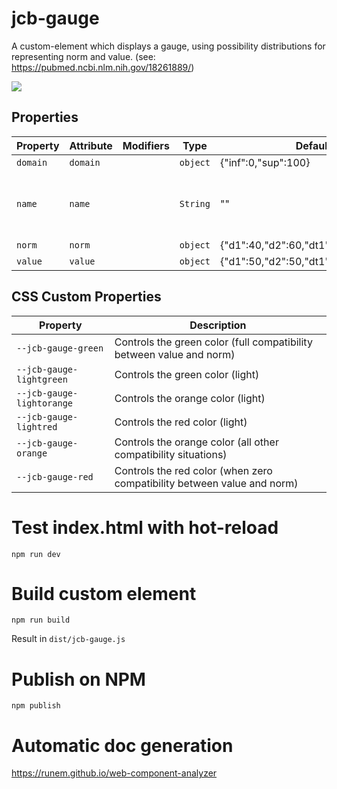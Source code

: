 
# jcb-gauge

A custom-element which displays a gauge, using possibility distributions for representing norm and value.
(see: https://pubmed.ncbi.nlm.nih.gov/18261889/)

<img src="https://jcbuisson.github.io/assets/gauge.png" />


## Properties

| Property                         | Attribute | Modifiers | Type                           | Default                                 | Description                                      |
|----------------------------------|-----------|-----------|--------------------------------|-----------------------------------------|--------------------------------------------------|
| `domain`                         | `domain`  |           | `object`                       | {"inf":0,"sup":100}                     |                                                  |
| `name`                           | `name`    |           | `String`                       | ""                                      | The text to display on the lower part of the gauge |
| `norm`                           | `norm`    |           | `object`                       | {"d1":40,"d2":60,"dt1":5,"dt2":5,"h":0} |                                                  |
| `value`                          | `value`   |           | `object`                       | {"d1":50,"d2":50,"dt1":2,"dt2":2,"h":0} |                                                  |


## CSS Custom Properties

| Property                  | Description                                      |
|---------------------------|--------------------------------------------------|
| `--jcb-gauge-green`       | Controls the green color (full compatibility between value and norm) |
| `--jcb-gauge-lightgreen`  | Controls the green color (light)                 |
| `--jcb-gauge-lightorange` | Controls the orange color (light)                |
| `--jcb-gauge-lightred`    | Controls the red color (light)                   |
| `--jcb-gauge-orange`      | Controls the orange color (all other compatibility situations) |
| `--jcb-gauge-red`         | Controls the red color (when zero compatibility between value and norm) |


# Test index.html with hot-reload
```
npm run dev
```

# Build custom element
```
npm run build
```

Result in `dist/jcb-gauge.js`


# Publish on NPM
```
npm publish
```

# Automatic doc generation

https://runem.github.io/web-component-analyzer
